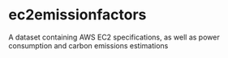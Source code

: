 # ec2emissionfactors
A dataset containing AWS EC2 specifications, as well as power consumption and carbon emissions estimations
